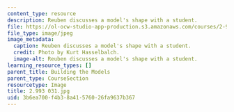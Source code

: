 ```yaml
---
content_type: resource
description: Reuben discusses a model's shape with a student.
file: https://ol-ocw-studio-app-production.s3.amazonaws.com/courses/2-993-special-topics-in-mechanical-engineering-the-art-and-science-of-boat-design-january-iap-2007/3b6ea700f4b38a41576026fa9637b367_2993031.jpg
file_type: image/jpeg
image_metadata:
  caption: Reuben discusses a model's shape with a student.
  credit: Photo by Kurt Hasselbalch.
  image-alt: Reuben discusses a model's shape with a student.
learning_resource_types: []
parent_title: Building the Models
parent_type: CourseSection
resourcetype: Image
title: 2.993 031.jpg
uid: 3b6ea700-f4b3-8a41-5760-26fa9637b367
---
```

